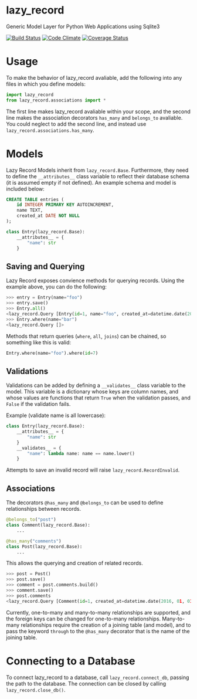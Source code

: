 # lazy_record
Generic Model Layer for Python Web Applications using Sqlite3

[![Build Status](https://travis-ci.org/ECESeniorDesign/lazy_record.svg?branch=master)](https://travis-ci.org/ECESeniorDesign/lazy_record)
[![Code Climate](https://codeclimate.com/github/ECESeniorDesign/lazy_record/badges/gpa.svg)](https://codeclimate.com/github/ECESeniorDesign/lazy_record)
[![Coverage Status](https://coveralls.io/repos/ECESeniorDesign/lazy_record/badge.svg?branch=master&service=github)](https://coveralls.io/github/ECESeniorDesign/lazy_record?branch=master)

# Usage

To make the behavior of lazy_record avaliable, add the following into any files in which you define models:

```python
import lazy_record
from lazy_record.associations import *
```

The first line makes lazy_record avaliable within your scope, and the second line makes the association decorators
`has_many` and `belongs_to` avaliable. You could neglect to add the second line, and instead use `lazy_record.associations.has_many`.

# Models

Lazy Record Models inherit from `lazy_record.Base`. Furthermore, they need to define the `__attributes__` class variable to
reflect their database schema (it is assumed empty if not defined). An example schema and model is included below:

```sql
CREATE TABLE entries (
    id INTEGER PRIMARY KEY AUTOINCREMENT,
    name TEXT,
    created_at DATE NOT NULL
);
```

```python
class Entry(lazy_record.Base):
    __attributes__ = {
        "name": str
    }
```

## Saving and Querying

Lazy Record exposes convience methods for querying records. Using the example above, you can do the following:

```python
>>> entry = Entry(name="foo")
>>> entry.save()
>>> Entry.all()
<lazy_record.Query [Entry(id=1, name="foo", created_at=datetime.date(2016, 01, 01)]>
>>> Entry.where(name="bar")
<lazy_record.Query []>
```

Methods that return queries (`where`, `all`, `joins`) can be chained, so something like this is valid:

```python
Entry.where(name="foo").where(id=7)
```

## Validations

Validations can be added by defining a `__validates__` class variable to the model. This variable is a dictionary
whose keys are column names, and whose values are functions that return `True` when the validation passes, and `False`
if the validation fails.

Example (validate name is all lowercase):

```python
class Entry(lazy_record.Base):
    __attributes__ = {
        "name": str
    }
    __validates__ = {
        "name": lambda name: name == name.lower()
    }
```

Attempts to save an invalid record will raise `lazy_record.RecordInvalid`.

## Associations

The decorators `@has_many` and `@belongs_to` can be used to define relationships between records.

```python
@belongs_to("post")
class Comment(lazy_record.Base):
    ...

@has_many("comments")
class Post(lazy_record.Base):
    ...
```

This allows the querying and creation of related records.

```python
>>> post = Post()
>>> post.save()
>>> comment = post.comments.build()
>>> comment.save()
>>> post.comments
<lazy_record.Query [Comment(id=1, created_at=datetime.date(2016, 01, 01), post_id=1)]>
```

Currently, one-to-many and many-to-many relationships are supported, and the foreign keys can be changed for one-to-many
relationships. Many-to-many relationships require the creation of a joining table (and model), and to pass the keyword
`through` to the `@has_many` decorator that is the name of the joining table.

# Connecting to a Database

To connect lazy_record to a database, call `lazy_record.connect_db`, passing the path to the database. The connection can
be closed by calling `lazy_record.close_db()`.
